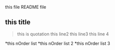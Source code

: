 this file README file  
## this title  
> this is quotation  this line2  this line3  this line 4

*this nOrder list
*this nOrder list 2
*this nOrder list 3
